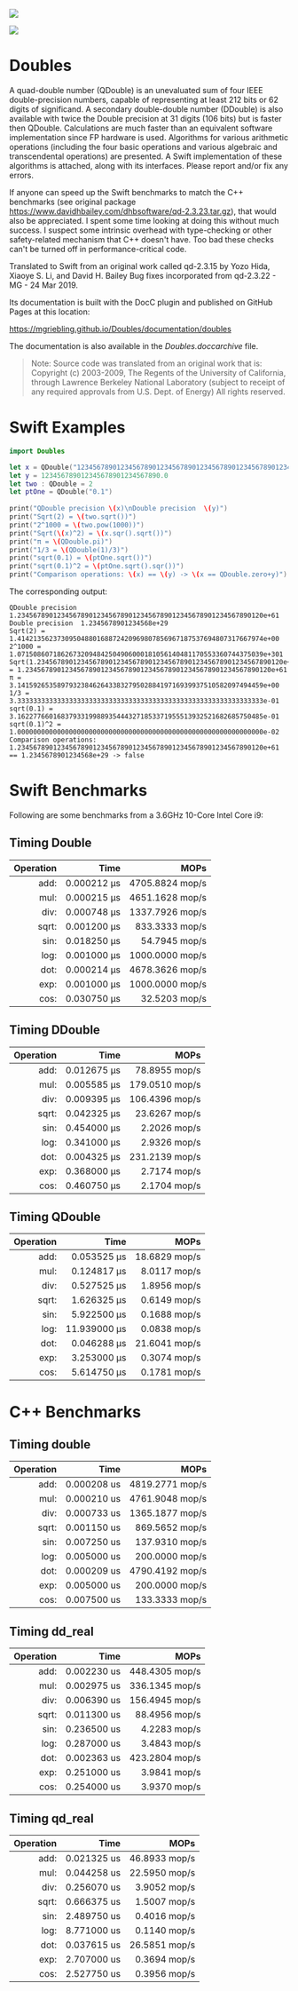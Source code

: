 [![](https://img.shields.io/endpoint?url=https%3A%2F%2Fswiftpackageindex.com%2Fapi%2Fpackages%2Fmgriebling%2FDoubles%2Fbadge%3Ftype%3Dswift-versions)](https://swiftpackageindex.com/mgriebling/Doubles)

[![](https://img.shields.io/endpoint?url=https%3A%2F%2Fswiftpackageindex.com%2Fapi%2Fpackages%2Fmgriebling%2FDoubles%2Fbadge%3Ftype%3Dplatforms)](https://swiftpackageindex.com/mgriebling/Doubles)

# Doubles

A quad-double number (QDouble) is an unevaluated sum of four IEEE double-precision numbers, capable of representing at least 212 bits or 62 digits of significand.
A secondary double-double number (DDouble) is also available with twice the Double precision at 31 digits (106 bits) but is faster then QDouble.
Calculations are much faster than an equivalent software implementation since FP hardware is used.
Algorithms for various arithmetic operations (including the four basic operations and various algebraic and transcendental operations) are presented. 
A Swift implementation of these algorithms is attached, along with its interfaces.  Please report and/or fix any errors.  

If anyone can speed up the Swift benchmarks to match the C++ benchmarks (see original package https://www.davidhbailey.com/dhbsoftware/qd-2.3.23.tar.gz), that would also be appreciated.
I spent some time looking at doing this without much success.  I suspect some intrinsic overhead with type-checking or other safety-related mechanism that C++ doesn't have.
Too bad these checks can't be turned off in performance-critical code.

Translated to Swift from an original work called qd-2.3.15 by Yozo Hida, Xiaoye S. Li, and David H. Bailey
Bug fixes incorporated from qd-2.3.22 - MG - 24 Mar 2019.

Its documentation is built with the DocC plugin and published on GitHub Pages at this location:

https://mgriebling.github.io/Doubles/documentation/doubles

The documentation is also available in the *Doubles.doccarchive* file.

> Note: Source code was translated from an original work that is:
> Copyright (c) 2003-2009, The Regents of the University of California,
> through Lawrence Berkeley National Laboratory (subject to receipt of
> any required approvals from U.S. Dept. of Energy) All rights reserved. 

# Swift Examples

```swift
import Doubles

let x = QDouble("12345678901234567890123456789012345678901234567890123456789012")
let y = 123456789012345678901234567890.0
let two : QDouble = 2
let ptOne = QDouble("0.1")
     
print("QDouble precision \(x)\nDouble precision  \(y)")
print("Sqrt(2) = \(two.sqrt())")
print("2^1000 = \(two.pow(1000))")
print("Sqrt(\(x)^2) = \(x.sqr().sqrt())")
print("π = \(QDouble.pi)")
print("1/3 = \(QDouble(1)/3)")
print("sqrt(0.1) = \(ptOne.sqrt())")
print("sqrt(0.1)^2 = \(ptOne.sqrt().sqr())")
print("Comparison operations: \(x) == \(y) -> \(x == QDouble.zero+y)")
```

The corresponding output:

```
QDouble precision 1.23456789012345678901234567890123456789012345678901234567890120e+61
Double precision  1.2345678901234568e+29
Sqrt(2) = 1.41421356237309504880168872420969807856967187537694807317667974e+00
2^1000 = 1.07150860718626732094842504906000181056140481170553360744375039e+301
Sqrt(1.23456789012345678901234567890123456789012345678901234567890120e+61^2) = 1.23456789012345678901234567890123456789012345678901234567890120e+61
π = 3.14159265358979323846264338327950288419716939937510582097494459e+00
1/3 = 3.33333333333333333333333333333333333333333333333333333333333333e-01
sqrt(0.1) = 3.16227766016837933199889354443271853371955513932521682685750485e-01
sqrt(0.1)^2 = 1.00000000000000000000000000000000000000000000000000000000000000e-02
Comparison operations: 1.23456789012345678901234567890123456789012345678901234567890120e+61 == 1.2345678901234568e+29 -> false
```

# Swift Benchmarks

Following are some benchmarks from a 3.6GHz 10-Core Intel Core i9:

## Timing Double

Operation | Time         |  MOPs
---------:|-------------:|--------------:
   add:   | 0.000212 μs  | 4705.8824 mop/s 
   mul:   | 0.000215 μs  | 4651.1628 mop/s 
   div:   | 0.000748 μs  | 1337.7926 mop/s 
  sqrt:   | 0.001200 μs  |  833.3333 mop/s 
   sin:   | 0.018250 μs  |   54.7945 mop/s 
   log:   | 0.001000 μs  | 1000.0000 mop/s 
   dot:   | 0.000214 μs  | 4678.3626 mop/s 
   exp:   | 0.001000 μs  | 1000.0000 mop/s 
   cos:   | 0.030750 μs  |   32.5203 mop/s


## Timing DDouble

Operation | Time         |  MOPs
---------:|-------------:|--------------:
   add:   | 0.012675 μs  |  78.8955 mop/s 
   mul:   | 0.005585 μs  | 179.0510 mop/s 
   div:   | 0.009395 μs  | 106.4396 mop/s 
  sqrt:   | 0.042325 μs  |  23.6267 mop/s 
   sin:   | 0.454000 μs  |   2.2026 mop/s 
   log:   | 0.341000 μs  |   2.9326 mop/s 
   dot:   | 0.004325 μs  | 231.2139 mop/s 
   exp:   | 0.368000 μs  |   2.7174 mop/s 
   cos:   | 0.460750 μs  |   2.1704 mop/s

## Timing QDouble

Operation | Time         |  MOPs
---------:|-------------:|--------------:
   add:   | 0.053525 μs  |  18.6829 mop/s 
   mul:   | 0.124817 μs  |   8.0117 mop/s 
   div:   | 0.527525 μs  |   1.8956 mop/s 
  sqrt:   | 1.626325 μs  |   0.6149 mop/s 
   sin:   | 5.922500 μs  |   0.1688 mop/s 
   log:   |11.939000 μs  |   0.0838 mop/s 
   dot:   | 0.046288 μs  |  21.6041 mop/s 
   exp:   | 3.253000 μs  |   0.3074 mop/s 
   cos:   | 5.614750 μs  |   0.1781 mop/s

# C++ Benchmarks

## Timing double

Operation | Time         |  MOPs
---------:|-------------:|--------------:
   add:   | 0.000208 us | 4819.2771 mop/s
   mul:   | 0.000210 us | 4761.9048 mop/s
   div:   | 0.000733 us | 1365.1877 mop/s
  sqrt:   | 0.001150 us |  869.5652 mop/s
   sin:   | 0.007250 us |  137.9310 mop/s
   log:   | 0.005000 us |  200.0000 mop/s
   dot:   | 0.000209 us | 4790.4192 mop/s
   exp:   | 0.005000 us |  200.0000 mop/s
   cos:   | 0.007500 us |  133.3333 mop/s

## Timing dd_real

Operation | Time         |  MOPs
---------:|-------------:|--------------:
   add:   | 0.002230 us  | 448.4305 mop/s
   mul:   | 0.002975 us  | 336.1345 mop/s
   div:   | 0.006390 us  | 156.4945 mop/s
  sqrt:   | 0.011300 us  |  88.4956 mop/s
   sin:   | 0.236500 us  |   4.2283 mop/s
   log:   | 0.287000 us  |   3.4843 mop/s
   dot:   | 0.002363 us  | 423.2804 mop/s
   exp:   | 0.251000 us  |   3.9841 mop/s
   cos:   | 0.254000 us  |   3.9370 mop/s

## Timing qd_real

Operation | Time         |  MOPs
---------:|-------------:|--------------:
   add:   | 0.021325 us  | 46.8933 mop/s
   mul:   | 0.044258 us  | 22.5950 mop/s
   div:   | 0.256070 us  |  3.9052 mop/s
  sqrt:   | 0.666375 us  |  1.5007 mop/s
   sin:   | 2.489750 us  |  0.4016 mop/s
   log:   | 8.771000 us  |  0.1140 mop/s
   dot:   | 0.037615 us  | 26.5851 mop/s
   exp:   | 2.707000 us  |  0.3694 mop/s
   cos:   | 2.527750 us  |  0.3956 mop/s
